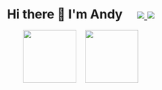 <h1 align="center">
  Hi there 👋 I'm Andy
  &nbsp;&nbsp;&nbsp;
  <a href="https://www.linkedin.com/in/rubyofftherails/">
    <img src="https://img.shields.io/badge/linkedin-%230077B5.svg?&style=for-the-badge&logo=linkedin&logoColor=white" />
  </a>
  <a href="http://outlawandy.github.io/asteroids/">
    <img src="https://img.shields.io/badge/%F0%9F%9A%80-Go%20Play-blueviolet?style=for-the-badge" />
  </a>
</h1>

<p align="center">
  &nbsp;
  &nbsp;
  <img src="https://github-readme-stats.vercel.app/api/top-langs/?username=outlawandy&theme=tokyonight&layout=compact&role=OWNER,ORGANIZATION_MEMBER,COLLABORATOR" height="120">
  &nbsp;
  &nbsp;
  <img src="https://github-readme-stats-one-bice.vercel.app/api?username=outlawandy&show_icons=true&count_private=true&theme=tokyonight&role=OWNER,ORGANIZATION_MEMBER,COLLABORATOR"
       height="120" />
  &nbsp;
  &nbsp;
</p>

<!--
**OutlawAndy/OutlawAndy** is a ✨ _special_ ✨ repository because its `README.md` (this file) appears on your GitHub profile.

Here are some ideas to get you started:

- 🔭 I’m currently working on ...
- 🌱 I’m currently learning ...
- 👯 I’m looking to collaborate on ...
- 🤔 I’m looking for help with ...
- 💬 Ask me about ...
- 📫 How to reach me: ...
- 😄 Pronouns: ...
- ⚡ Fun fact: ...
-->
